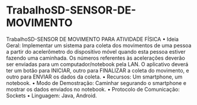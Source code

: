 # TrabalhoSD-SENSOR-DE-MOVIMENTO
TrabalhoSD-SENSOR DE MOVIMENTO PARA ATIVIDADE FÍSICA
•	Ideia Geral: Implementar um sistema para coleta dos movimentos de uma pessoa a partir do acelerômetro do dispositivo móvel quando esta pessoa estiver fazendo uma caminhada. Os números referentes às acelerações deverão ser enviadas para um computador/notebook pela LAN. O aplicativo deverá ter um botão para INICIAR, outro para FINALIZAR a coleta do movimento, e outro para ENVIAR os dados da coleta.
•	Recursos: Um smartphone, um notebook. 
•	Modo de Demostração: Caminhar segurando o smartphone e mostrar os dados enviados no notebook.
•	Protocolo de Comunicação: Sockets
•	Linguagem: Java, Android.
